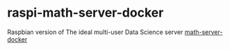 # raspi-math-server-docker
Raspbian version of The ideal multi-user Data Science server [math-server-docker](github.com/felipenoris/math-server-docker)
